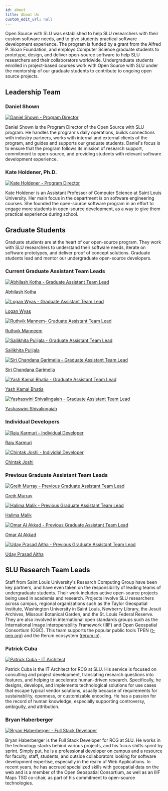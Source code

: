 ```yaml
---
id: about
title: About Us
custom_edit_url: null
---
```


Open Source with SLU was established to help SLU researchers with their custom software needs, and to give students practical software development experience. The program is funded by a grant from the Alfred P. Sloan Foundation, and employs Computer Science graduate students to prototype, design, and deliver open-source software to help SLU researchers and their collaborators worldwide. Undergraduate students enrolled in project-based courses work with Open Source with SLU under the mentorship of our graduate students to contribute to ongoing open source projects.

## Leadership Team

### Daniel Shown
<div className="Lead">
<a href = "https://github.com/kungfuchicken" target = "blank">
    <img src="/img/daniel.jpg" alt="Daniel Shown - Program Director" className="LeadImage"/></a>
</div>

Daniel Shown is the Program Director of the Open Source with SLU program. He handles the program's daily operations, builds connections with industry partners, works with internal and external clients of the program, and guides and supports our graduate students. Daniel's focus is to ensure that the program follows its mission of research support, commitment to open-source, and providing students with relevant software development experience.

### Kate Holdener, Ph.D.

<div className="Lead">
<a href = "https://github.com/kate-holdener" target = "blank">
    <img src="/img/kate.png" alt="Kate Holdener - Program Director" className="LeadImage"/></a>
</div>

Kate Holdener is an Assistant Professor of Computer Science at Saint Louis University. Her main focus in the department is on software engineering courses. She founded the open-source software program in an effort to engage more students in open-source development, as a way to give them practical experience during school.

## Graduate Students

Graduate students are at the heart of our open-sour​ce program. They work with SLU researchers to understand their software needs, iterate on software prototypes, and deliver proof of concept solutions. Graduate students lead and mentor our undergraduate open-source developers.

### Current Graduate Assistant Team Leads
<div className="techLeadsGrid">
<div className="techLead">
<a href = "https://github.com/AbhilashKotha" target="blank">
    <img src="/img/abhilash_avatar.jpg" alt="Abhilash Kotha - Graduate Assistant Team Lead" className="teamLeadImage"/>
        <p>Abhilash Kotha</p>
        </a>
    </div>
<div className="techLead">
<a href = "https://github.com/loganwyas" target="blank">
    <img src="/img/logan_avatar.jpg" alt="Logan Wyas - Graduate Assistant Team Lead" className="teamLeadImage"/>
        <p>Logan Wyas</p>
        </a>
    </div>
    <div className="techLead">
    <a href= "https://github.com/ruthvikm" target="blank">
    <img src="/img/ruthvik_avatar.png" alt="Ruthvik Mannem- Graduate Assistant Team Lead" className="teamLeadImage"/>
        <p>Ruthvik Manneem</p>
        </a>
    </div>
<div className="techLead">
<a href = "https://github.com/LikhitaPulijala" target="blank">
    <img src="/img/likhita-avatar.jpg" alt="Sailikhita Pulijala - Graduate Assistant Team Lead" className="teamLeadImage"/>
        <p>Sailikhita Pulijala</p>
        </a>
    </div>
    <div className="techLead">
    <a href="https://github.com/SiriChandanaGarimella" target="blank">
    <img src="/img/siri_avatar.jpg" alt="Siri Chandana Garimella - Graduate Assistant Team Lead" className="teamLeadImage"/>
        <p>Siri Chandana Garimella</p>
        </a>
    </div>
 <div className="techLead">
 <a href ="https://yashb196.github.io/yashb196/" target="blank">
    <img src="/img/yash_avatar1.jpg" alt="Yash Kamal Bhatia - Graduate Assistant Team Lead" className="teamLeadImage"/>
        <p>Yash Kamal Bhatia</p>
        </a>
    </div>
     <div className="techLead">
     <a href = "https://github.com/yashaswini-slu" target="blank">
    <img src="/img/yashaswini_avatar.jpg" alt="Yashaswini Shivalingaiah - Graduate Assistant Team Lead" className="teamLeadImage"/>
        <p>Yashaswini Shivalingaiah</p>
        </a>
    </div>
    </div>

### Individual Developers

<div className="techLeadsGrid">
<div className="techLead">
<a href = "https://github.com/rkarmuri" target="blank">
    <img src="/img/raju_avatar.jpeg" alt="Raju Karmuri - Individual Developer" className="teamLeadImage"/>
        <p>Raju Karmuri</p>
        </a>
    </div>
<div className="techLead">
<a href = "https://github.com/chintakjoshi" target="blank">
    <img src="/img/chintak_avatar1.JPG" alt="Chintak Joshi - Individial Developer" className="teamLeadImage"/>
        <p>Chintak Joshi</p>
        </a>
    </div>
    </div>

### Previous Graduate Assistant Team Leads

<div className="techLeadsGrid">
 <div className="techLead">
 <a href = "https://github.com/GreihMurray" target="blank">
    <img src="/img/greih.jpg" alt="Greih Murray - Previous Graduate Assistant Team Lead" className="teamLeadImage"/>
        <p>Greih Murray</p>
        </a>
    </div>
    <div className="techLead">
    <a href = "https://github.com/HalimaMalik" target="blank">
    <img src="/img/halima.jpg" alt="Halima Malik - Previous Graduate Assistant Team Lead" className="teamLeadImage"/>
        <p>Halima Malik</p>
        </a>
    </div>
    <div className="techLead">
    <a href = "https://github.com/OmarAlAkkad" target="blank">
    <img src="/img/Omar.jpg" alt="Omar Al Akkad - Previous Graduate Assistant Team Lead" className="teamLeadImage"/>
        <p>Omar Al Akkad</p>
        </a>
    </div>
    <div className="techLead">
    <a href = "https://github.com/aithaprasad" target="blank">
    <img src="/img/uday.jpg" alt="Uday Prasad Aitha - Previous Graduate Assistant Team Lead" className="teamLeadImage"/>
        <p>Uday Prasad Aitha</p>
        </a>
    </div>
    </div>


    


## SLU Research Team Leads

Staff from Saint Louis University's Research Computing Group have been key partners, and have even taken on the responsibility of leading teams of undergraduate students. Their work includes active open-source projects being used in academia and research. Projects involve SLU researchers across campus, regional organizations such as the Taylor Geospatial Institute, Washington University in Saint Louis, Newberry Library, the Jesuit Archives, Missouri Botanical Garden, and the St. Louis Federal Reserve. They are also involved in international open standards groups such as the International Image Interoperability Framework (IIIF) and Open Geospatial Consortium (OGC). This team supports the popular public tools TPEN ([t-pen.org](https://t-pen.org)) and the Rerum ecosystem ([rerum.io](https://rerum.io)).

### Patrick Cuba

<div className="Lead">
<a href="https://github.com/cubap" target="blank">
    <img src="https://github.com/cubap.png" alt="Patrick Cuba - IT Architect" className="LeadImage"/></a>
</div>


Patrick Cuba is the IT Architect for RCG at SLU. His service is focused on consulting and project development, translating research questions into features, and helping to accelerate human-driven research. Specifically, he designs, develops, and implements technological solutions for use cases that escape typical vendor solutions, usually because of requirements for sustainability, openness, or customizable encoding. He has a passion for the record of human knowledge, especially supporting controversy, ambiguity, and attribution.

### Bryan Haberberger

<div className="Lead">
<a href = "https://github.com/thehabes" target="blank">
    <img src="https://github.com/thehabes.png" alt="Bryan Haberberger - Full Stack Developer" className="LeadImage"/> </a>
</div>

Bryan Haberberger is the Full Stack Developer for RCG at SLU. He works in the technology stacks behind various projects, and his focus shifts sprint by sprint. Simply put, he is a professional developer on campus and a resource for faculty, staff, students, and outside collaborators looking for software development expertise, especially in the realm of Web Applications. In recent years, he has accrued specialized skills with geospatial data on the web and is a member of the Open Geospatial Consortium, as well as an IIIF Maps TSG co-chair, as part of his commitment to open-source technologies.
